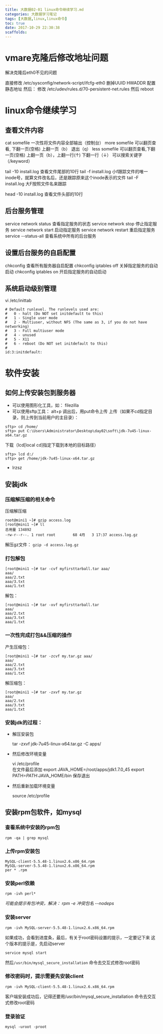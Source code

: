 ```yaml
---
title: 大数据02-01 linux命令继续学习.md
categories: 大数据学习笔记
tags: [大数据,linux,linux命令]
toc: true
date: 2017-10-29 22:30:38
scaffolds:
---
```

# vmare克隆后修改地址问题
解决克隆后eth0不见的问题

直接修改  /etc/sysconfig/network-script/ifcfg-eth0 
删掉UUID  HWADDR
配置静态地址
然后：
修改 /etc/udev/rules.d/70-persistent-net.rules
然后 reboot

# linux命令继续学习
## 查看文件内容
cat    somefile    一次性将文件内容全部输出（控制台）
more   somefile     可以翻页查看, 下翻一页(空格)    上翻一页（b）   退出（q）
less   somefile      可以翻页查看,下翻一页(空格)    上翻一页（b），上翻一行(↑)  下翻一行（↓）  可以搜索关键字（/keyword）

tail -10  install.log   查看文件尾部的10行
tail -f install.log    小f跟踪文件的唯一inode号，就算文件改名后，还是跟踪原来这个inode表示的文件
tail -F install.log    大F按照文件名来跟踪

head -10  install.log   查看文件头部的10行

## 后台服务管理
service network status   查看指定服务的状态
service network stop     停止指定服务
service network start    启动指定服务
service network restart  重启指定服务
service --status-all  查看系统中所有的后台服务

## 设置后台服务的自启配置
chkconfig   查看所有服务器自启配置
chkconfig iptables off   关掉指定服务的自动启动
chkconfig iptables on   开启指定服务的自动启动

## 系统启动级别管理
vi  /etc/inittab
```
# Default runlevel. The runlevels used are:
#   0 - halt (Do NOT set initdefault to this)
#   1 - Single user mode
#   2 - Multiuser, without NFS (The same as 3, if you do not have networking)
#   3 - Full multiuser mode
#   4 - unused
#   5 - X11
#   6 - reboot (Do NOT set initdefault to this)
#
id:3:initdefault:
```

# 软件安装



## 如何上传安装包到服务器

- 可以使用图形化工具，如： filezilla
- 可以使用sftp工具：  alt+p 调出后，用put命令上传
上传（如果不cd指定目录，则上传到当前用户的主目录）：
```
sftp> cd /home/   
sftp> put C:\Users\Administrator\Desktop\day02\soft\jdk-7u45-linux-x64.tar.gz
```
下载（lcd[local cd]指定下载到本地的目标路径）
```
sftp> lcd d:/                            
sftp> get /home/jdk-7u45-linux-x64.tar.gz
```

- lrzsz


## 安装jdk
### 压缩解压缩的相关命令
压缩解压缩

    root@mini1 ~]# gzip access.log 
    [root@mini1 ~]# ll
    总用量 134892
    -rw-r--r--. 1 root root        68 4月   3 17:37 access.log.gz

解压gz文件：  ```gzip -d access.log.gz```

### 打包解包
```
[root@mini1 ~]# tar -cvf myfirsttarball.tar aaa/
aaa/
aaa/2.txt
aaa/3.txt
aaa/1.txt
```
解包：
```
[root@mini1 ~]# tar -xvf myfirsttarball.tar 
aaa/
aaa/2.txt
aaa/3.txt
aaa/1.txt
```

### 一次性完成打包&&压缩的操作
产生压缩包：
```
[root@mini1 ~]# tar -zcvf my.tar.gz aaa/
aaa/
aaa/2.txt
aaa/3.txt
aaa/1.txt
```

解压缩包：
```
[root@mini1 ~]# tar -zxvf my.tar.gz 
aaa/
aaa/2.txt
aaa/3.txt
aaa/1.txt
```


### 安装jdk的过程：
- 解压安装包

    tar -zxvf jdk-7u45-linux-x64.tar.gz -C apps/
- 然后修改环境变量

    vi /etc/profile  
    在文件最后添加
    export JAVA_HOME=/root/apps/jdk1.7.0_45
    export PATH=$PATH:$JAVA_HOME/bin
    保存退出

- 然后重新加载环境变量 

    source /etc/profile



## 安装rpm包软件，如mysql
### 查看系统中安装的rpm包

    rpm -qa | grep mysql

### 上传rpm安装包

    MySQL-client-5.5.48-1.linux2.6.x86_64.rpm
    MySQL-server-5.5.48-1.linux2.6.x86_64.rpm
    per * .rpm

### 安装perl依赖

    rpm -ivh perl*
_可能会提示有包冲突，解决： rpm -e 冲突包名 --nodeps_

### 安装server

    rpm -ivh MySQL-server-5.5.48-1.linux2.6.x86_64.rpm
    
如果成功，会看到进度条，最后，有关于root密码设置的提示，一定要记下来
这个版本的提示是，先启动server

    service mysql start
    
然后```/usr/bin/mysql_secure_installation``` 命令去交互式修改root密码

### 修改密码时，提示需要先安装client

    rpm -ivh MySQL-client-5.5.48-1.linux2.6.x86_64.rpm

客户端安装成功后，记得还要用/usr/bin/mysql_secure_installation 命令去交互式修改root密码

### 登录验证

    mysql -uroot -proot